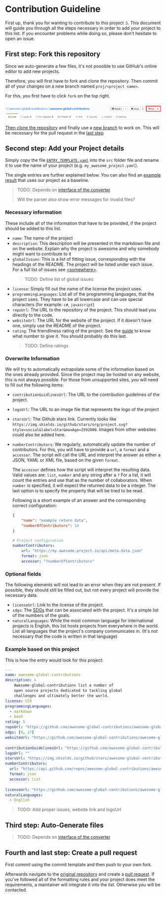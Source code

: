 # Contribution Guideline

First up, thank you for wanting to contribute to this project :).
This document will guide you through all the steps necessary in
order to add your project to this list.
If you encounter problems while doing so, please don't hesitate
to open an issue.

## First step: Fork this repository

Since we auto-generate a few files, it's not possible to use
GitHub's online editor to add new projects.

Therefore, you will first have to fork and clone the repository.
Then commit all of your changes on a new branch named
`proj/<project name>`.

For this, you first have to click `fork` on the top right.

![Highlighted fork button](static/img/contributing/how-to-fork.jpg)

[Then clone the repository](https://help.github.com/en/articles/cloning-a-repository)
and finally use a [new branch](https://help.github.com/en/desktop/contributing-to-projects/creating-a-branch-for-your-work)
to work on.
This will be necessary for the pull request in the
[last step](#fourth-and-last-step-create-a-pull-request)

## Second step: Add your Project details

Simply copy the file [`ENTRY_TEMPLATE.yaml`](./ENTRY_TEMPLATE.yaml) into the `src` folder
file and rename it to use the name of your project
(e.g. `my_awesome_project.yaml`).

The single entries are further explained below.
You can also find an [example result](#Example-based-on-this-project)
that uses our project as a baseline.

> TODO: Depends on [interface of the converter](https://github.com/awesome-global-contributions/awesome-global-contributions/issues/8)
>
> Will the parser also show error messages for invalid files?

### Necessary information

These include all of the information that have to be provided, if
the project should be added to this list.

- `name`: The name of the project
- `description`: This description will be presented in the markdown
    file and on the website.
    Explain why the project is awesome and why somebody might want
    to contribute to it
- `globalIssues`: This is a list of fitting issue, corresponding
    with the headings of the README.
    The project will be listed under each issue.
    For a full list of issues see [\<somewhere\>]().
    > TODO: Define list of global issues
- `license`: Simply fill out the name of the license the project uses.
- `programmingLanguages`: List all of the programming languages, that
    the project uses.
    They have to be all lowercase and can use special characters
    (for example: `c#`, `javascript`)
- `repoUrl`: The URL to the repository of the project.
    This should lead you directly to the code.
- `websiteUrl`: The URL for the website of the project.
    If it doesn't have one, simply use the README of the project.
- `rating`: The friendliness rating of the project.
    See the [guide]() to know what number to give it.
    You should probably do this last.
    > TODO: Define ratings

### Overwrite Information

We will try to automatically extrapolate some of the information based
on the ones already provided.
Since the project may be hosted on any website, this is not always possible.
For those from unsupported sites, you will need to fill out the
following items:

- `contributionGuidlinesUrl`: The URL to the contribution guidelines
    of the project.
- `logoUrl`: The URL to an image file that represents the logo of the
    project
- `starsUrl`: The Github stars link.
    Currently looks like `https://img.shields.io/github/stars/org/project.svg?style=social&label=Star&maxAge=2592000`.
    Images from other websites could also be added here.
- `numberContributors`: We regularly, automatically update the number
    of contributors.
    For this, you will have to provide a `url`, a `format` and a `accessor`.
    The script will call the URL and interpret the answer as either a JSON,
    YAML or XML file, based on the given `format`.

    The `accessor` defines how the script will interpret the resulting data.
    Valid values are: `list`, `number` and any string after a `?`
    For a list, it will count the entries and use that as the number of
    collaborators.
    When `number` is specified, it will expect the returned data to be a
    integer.
    The last option is to specify the property that will be tried to be read.

    Following is a short example of an answer and the corresponding correct
    configuration:
    ```json
    {
        "name": "example return data",
        "numberOfContributors": 14
    }
    ```
    ```yaml
    # Project configuration
    numberContributors:
        url: "https://my.awesome.project.io/api/meta-data.json"
        format: json
        accessor: "?numberOfContributors"
    ```

### Optional fields

The following elements will not lead to an error when they are not present.
If possible, they should still be filled out, but not every project will provide
the necessary data.

- `licenseUrl`: Link to the license of the project.
- `sdgs`: The [SDGs](https://www.undp.org/content/undp/en/home/sustainable-development-goals.html)
    that can be associated with the project.
    It's a simple list of the numbers of the goals.
- `naturalLanguages`: While the most common language for international projects
    is English, this list hosts projects from everywhere in the world.
    List all languages that the project's company communicates in.
    (It's not necessary that the code is written in that language)

### Example based on this project

This is how the entry would look for this project:

```yaml
---
name: awesome-global-contributions
description: >
    Awesome-global-contributions list a number of
    open source projects dedicated to tackling global
    challenges and ultimately better the world.
license: CC0
programmingLanguages:
  - markdown
  - bash
rating: 5
repoUrl: "https://github.com/awesome-global-contributions/awesome-global-contributions"
sdgs: [9, 17]
websiteUrl: "https://github.com/awesome-global-contributions/awesome-global-contributions"

contributionGuidelinesUrl: "https://github.com/awesome-global-contributions/awesome-global-contributions/blob/master/CONTRIBUTING.md"
logoUrl: ""
starsUrl: "https://img.shields.io/github/stars/awesome-global-contributions/awesome-global-contributions.svg?style=social&label=Star&maxAge=2592000"
numberContributors:
  url: "https://api.github.com/repos/awesome-global-contributions/awesome-global-contributions/stats/contributors"
  format: json
  accessor: list

licenseUrl: "https://github.com/awesome-global-contributions/awesome-global-contributions/blob/master/LICENSE"
naturalLanguages:
  - English
```

> TODO: Add proper issues, website link and logoUrl

## Third step: Auto-Generate files

> TODO: Depends on [interface of the converter](https://github.com/awesome-global-contributions/awesome-global-contributions/issues/8)

## Fourth and last step: Create a pull request

First commit using the commit template and then push to your own fork.

Afterwards navigate to the [original repository](https://github.com/awesome-global-contributions/awesome-global-contributions)
and create a [pull request](https://help.github.com/en/articles/creating-a-pull-request-from-a-fork).
If you've followed all of the formatting rules and your project does meet the
requirements, a maintainer will integrate it into the list.
Otherwise you will be contacted.
